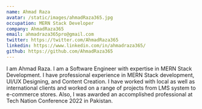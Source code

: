 ```yaml
---
name: Ahmad Raza
avatar: /static/images/ahmadRaza365.jpg
occupation: MERN Stack Developer
company: AhmadRaza365
email: ahmadraza365pro@gmail.com
twitter: https://twitter.com/AhmadRaza365
linkedin: https://www.linkedin.com/in/ahmadraza365/
github: https://github.com/AhmadRaza365
---
```


I am Ahmad Raza. I am a Software Engineer with expertise in MERN Stack Development. I have professional experience in MERN Stack development, UI/UX Designing, and Content Creation. I have worked with local as well as international clients and worked on a range of projects from LMS system to e-commerce stores. Also, I was awarded an accomplished professional at Tech Nation Conference 2022 in Pakistan.

